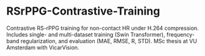 # RSrPPG-Contrastive-Training
Contrastive RS-rPPG training for non-contact HR under H.264 compression. Includes single- and multi-dataset training (Swin Transformer), frequency-band regularization, and evaluation (MAE, RMSE, R, STD). MSc thesis at VU Amsterdam with VicarVision.

